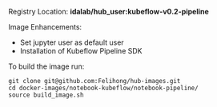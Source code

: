 Registry Location: **idalab/hub_user:kubeflow-v0.2-pipeline**

Image Enhancements:

* Set jupyter user as default user
* Installation of Kubeflow Pipeline SDK

To build the image run:
```
git clone git@github.com:Felihong/hub-images.git
cd docker-images/notebook-kubeflow/notebook-pipeline/
source build_image.sh
```




